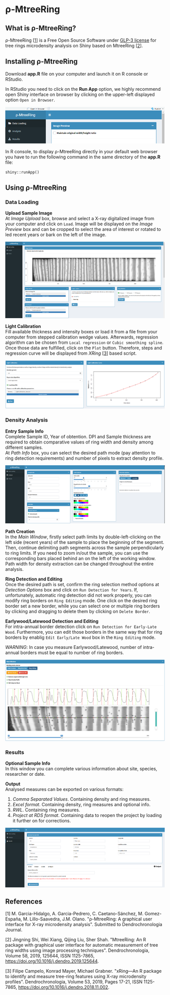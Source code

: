 # ρ-MtreeRing  
## What is ρ-MtreeRing?
ρ-MtreeRing [[1](#references)] is a Free Open Source Software under [GLP-3 license](https://cran.r-project.org/web/licenses/GPL-3) for tree rings microdensity analysis on Shiny based on MtreeRing [[2](#references)].

## Installing ρ-MtreeRing
Download **app.R** file on your computer and launch it on R console or RStudio. 

In RStudio you need to click on the **Run App** option, we highly recommend open Shiny interface on browser by clicking on the upper-left displayed option `Open in Browser`.

<p align="center">
  <img src="screenshots/img_01.png">
</p>

In R console, to display ρ-MtreeRing directly in your default web browser  you have to run the following command in the same directory of the **app.R** file: 

```rconsole
shiny::runApp() 
```

## Using ρ-MtreeRing

### Data Loading  

**Upload Sample Image**  
At *Image Upload* box, browse and select a X-ray digitalized image from your computer and click on `Load`. Image will be displayed on the *Image Preview* box and can be cropped to select the area of interest or rotated to led recent years or bark on the left of the image.

<p align="center">
  <img src="screenshots/img_02.png">
</p>

**Light Calibration**  
Fill available thickness and intensity boxes or load it from a file from your computer from stepped calibration wedge values. Afterwards, regression algorithm can be chosen from `Local regression` or `Cubic smoothing spline`. Once those data are fulfilled, click on the `Plot` button. Therefore, steps and regression curve will be displayed from *XRing* [[3](#references)] based script.  

<p align="center">
  <img src="screenshots/img_03.png">
</p>


### Density Analysis

**Entry Sample Info**  
Complete Sample ID, Year of obtention. DPI and Sample thickness are required to obtain comparative values of ring width and density among different samples.  
At *Path Info* box, you can select the desired path mode (pay attention to ring detection requirements) and number of pixels to extract density profile.

<p align="center">
  <img src="screenshots/img_04.png">
</p>


**Path Creation**  
In the *Main Window*, firstly select path limits by double-left-clicking on the left side (recent years) of the sample to place the beginning of the segment. Then, continue delimiting path segments across the sample perpendicularly to ring limits. If you need to zoom in/out the sample, you can use the corresponding bars placed behind an on the left of the working window.
Path width for density extraction can be changed throughout the entire analysis. 

**Ring Detection and Editing**  
Once the desired path is set, confirm the ring selection method options at *Detection Options* box and click on `Run Detection for Years`.
If, unfortunately, automatic ring detection did not work properly, you can modify ring borders on `Ring Editing` mode. One click on the desired ring border set a new border, while you can select one or multiple ring borders by clicking and dragging to delete them by clicking on `Delete Border`.

**Earlywood/Latewood Detection and Editing**  
For intra-annual border detection click on `Run Detection for Early-Late Wood`. Furthermore, you can edit those borders in the same way that for ring borders by enablig `Edit Early/Late Wood` box in the `Ring Editing` mode.

*WARNING*: In case you measure Earlywood/Latewood, number of intra-annual borders must be equal to number of ring borders.

<p align="center">
  <img src="screenshots/img_05.png">
</p>

### Results

**Optional Sample Info**  
In this window you can complete various information about site, species, researcher or date.

**Output**  
Analysed measures can be exported on various formats:

1. *Comma Separated Values*. Containing density and ring measures.
2. *Excel format*. Containing density, ring measures and optional info.
3. *RWL*. Containing ring measures.
4. *Project at RDS format*. Containing data to reopen the project by loading it further on for corrections. 

<p align="center">
  <img src="screenshots/img_06.png">
</p>


## References

[1] M. Garcia-Hidalgo, A. Garcia-Pedrero, C. Caetano-Sánchez, M. Gomez-España, M. Lillo-Saavedra, J.M. Olano.
"ρ-MtreeRing: A graphical user interface for X-ray microdensity analysis". 
Submitted to Dendrochronologia Journal.

[2] Jingning Shi, Wei Xiang, Qijing Liu, Sher Shah.
"MtreeRing: An R package with graphical user interface for automatic measurement of tree ring widths using image processing techniques".
Dendrochronologia,
Volume 58,
2019,
125644,
ISSN 1125-7865,
https://doi.org/10.1016/j.dendro.2019.125644.

[3] Filipe Campelo, Konrad Mayer, Michael Grabner.
"xRing—An R package to identify and measure tree-ring features using X-ray microdensity profiles".
Dendrochronologia,
Volume 53,
2019,
Pages 17-21,
ISSN 1125-7865,
https://doi.org/10.1016/j.dendro.2018.11.002.


